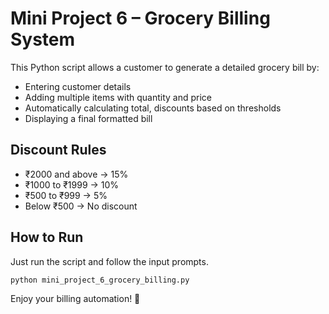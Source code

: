 # Mini Project 6 – Grocery Billing System

This Python script allows a customer to generate a detailed grocery bill by:
- Entering customer details
- Adding multiple items with quantity and price
- Automatically calculating total, discounts based on thresholds
- Displaying a final formatted bill

## Discount Rules
- ₹2000 and above → 15%
- ₹1000 to ₹1999 → 10%
- ₹500 to ₹999 → 5%
- Below ₹500 → No discount

## How to Run
Just run the script and follow the input prompts.

```bash
python mini_project_6_grocery_billing.py
```

Enjoy your billing automation! 🛒
